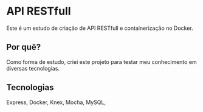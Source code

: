 # API RESTfull

Este é um estudo de criação de API RESTfull e containerização no Docker.

## Por quê?

Como forma de estudo, criei este projeto para testar meu conhecimento em diversas tecnologias.

## Tecnologias

Express, Docker, Knex, Mocha, MySQL,
